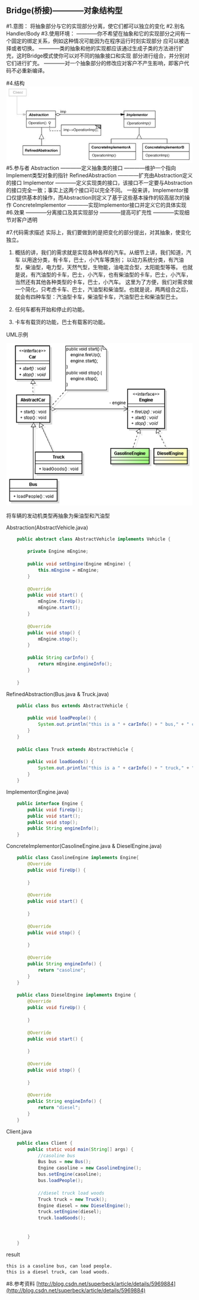 Bridge(桥接)————对象结构型
-------------
#1.意图：
将抽象部分与它的实现部分分离，使它们都可以独立的变化
#2.别名
Handler/Body
#3.使用环境：
    ————你不希望在抽象和它的实现部分之间有一个固定的绑定关系，例如这种情况可能因为在程序运行时刻实现部分
        应可以被选择或者切换。
    ————类的抽象和他的实现都应该通过生成子类的方法进行扩充，这时Bridge模式使你可以对不同的抽象接口和实现
        部分进行组合，并分别对它们进行扩充。
    ————对一个抽象部分的修改应对客户不产生影响，即客户代码不必重新编译。


#4.结构
![github](https://github.com/IceDcap/Gof-DesignPatterns/blob/master/uml/Bridge.JPG "Bridge")
#5.参与者
    Abstraction
        ————定义抽象类的接口
        ————维护一个指向Implement类型对象的指针
    RefinedAbstraction
        ————扩充由Abstraction定义的接口
    Implementor
        ————定义实现类的接口，该接口不一定要与Abstraction的接口完全一致；事实上这两个接口可以完全不同。
            一般来讲，Implementor接口仅提供基本的操作，而Abstraction则定义了基于这些基本操作的较高层次的操作
    ConcreteImplementor
        ————实现Implementor接口并定义它的具体实现
#6.效果
    ————分离接口及其实现部分
    ————提高可扩充性
    ————实现细节对客户透明

#7.代码需求描述
实际上，我们要做到的是把变化的部分提出，对其抽象，使变化独立。

1. 概括的讲，我们的需求就是实现各种各样的汽车。从细节上讲，我们知道，汽车
以用途分类，有卡车，巴士，小汽车等类别；
以动力系统分类，有汽油型，柴油型，电力型，天然气型，生物能，油电混合型，太阳能型等等。
也就是说，有汽油型的卡车，巴士，小汽车，也有柴油型的卡车，巴士，小汽车，当然还有其他各种类型的卡车，巴士，小汽车。
这里为了方便，我们对需求做一个简化，只考虑卡车、巴士，汽油型和柴油型。也就是说，两两组合之后，就会有四种车型：汽油型卡车，柴油型卡车，汽油型巴士和柴油型巴士。

2. 任何车都有开始和停止的功能。

3. 卡车有载货的功能，巴士有载客的功能。

UML示例

![github](https://github.com/IceDcap/Gof-DesignPatterns/blob/master/uml/bridgesample.png "bridgesample")

将车辆的发动机类型再抽象为柴油型和汽油型

Abstraction(AbstractVehicle.java)

```Java
    public abstract class AbstractVehicle implements Vehicle {
    
        private Engine mEngine;
    
        public void setEngine(Engine mEngine) {
            this.mEngine = mEngine;
        }
    
        @Override
        public void start() {
            mEngine.fireUp();
            mEngine.start();
        }
    
        @Override
        public void stop() {
            mEngine.stop();
        }
    
        public String carInfo() {
            return mEngine.engineInfo();
        }
    
    }
```
    
RefinedAbstraction(Bus.java & Truck.java)

```Java    
    public class Bus extends AbstractVehicle {
    
        public void loadPeople() {
            System.out.println("this is a " + carInfo() + " bus," + " can load people.");
        }
    }
    
    public class Truck extends AbstractVehicle {
    
        public void loadGoods() {
            System.out.println("this is a " + carInfo() + " truck," + " can load woods.");
        }
    }
```
    
Implementor(Engine.java)

```Java
    public interface Engine {
        public void fireUp();
        public void start();
        public void stop();
        public String engineInfo();
    }
```
    
ConcreteImplementor(CasolineEngine.java & DieselEngine.java)
    
```Java
    public class CasolineEngine implements Engine{
        @Override
        public void fireUp() {
    
        }
    
        @Override
        public void start() {
    
        }
    
        @Override
        public void stop() {
    
        }
    
        @Override
        public String engineInfo() {
            return "casoline";
        }
    }

    public class DieselEngine implements Engine {
        @Override
        public void fireUp() {
    
        }
    
        @Override
        public void start() {
    
        }
    
        @Override
        public void stop() {
    
        }
    
        @Override
        public String engineInfo() {
            return "diesel";
        }
    }
```

Client.java

```Java
    public class Client {
        public static void main(String[] args) {
            //casoline bus
            Bus bus = new Bus();
            Engine casoline = new CasolineEngine();
            bus.setEngine(casoline);
            bus.loadPeople();
    
            //diesel truck load woods
            Truck truck = new Truck();
            Engine diesel = new DieselEngine();
            truck.setEngine(diesel);
            truck.loadGoods();
    
    
        }
    }
```
    
result
    
    this is a casoline bus, can load people.
    this is a diesel truck, can load woods.



#8.参考资料
[http://blog.csdn.net/superbeck/article/details/5969884](http://blog.csdn.net/superbeck/article/details/5969884)
     
